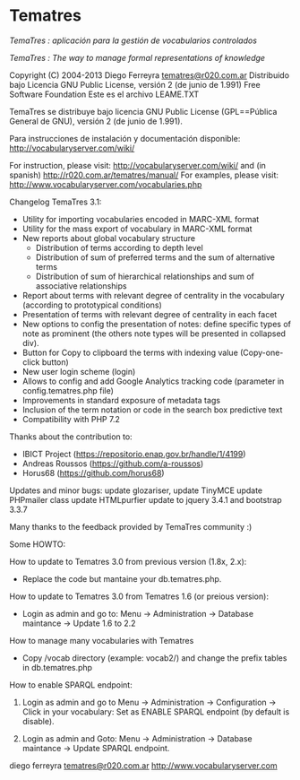# Tematres

*TemaTres : aplicación para la gestión de vocabularios controlados*

*TemaTres : The way to manage formal representations of knowledge*

Copyright (C) 2004-2013 Diego Ferreyra tematres@r020.com.ar
Distribuido bajo Licencia GNU Public License, versión 2 (de junio de 1.991) Free Software Foundation
Este es el archivo LEAME.TXT

TemaTres se distribuye bajo licencia GNU Public License (GPL==Pública General de GNU), versión 2 (de junio de 1.991).

Para instrucciones de instalación y documentación disponible: http://vocabularyserver.com/wiki/

For instruction, please visit: http://vocabularyserver.com/wiki/ and (in spanish) http://r020.com.ar/tematres/manual/
For examples, please visit: http://www.vocabularyserver.com/vocabularies.php

Changelog TemaTres 3.1:
- Utility for importing vocabularies encoded in MARC-XML format
- Utility for the mass export of vocabulary in MARC-XML format
- New reports about global vocabulary structure
	- Distribution of terms according to depth level
	- Distribution of sum of preferred terms and the sum of alternative terms
	- Distribution of sum of hierarchical relationships and sum of associative relationships
- Report about terms with relevant degree of centrality in the vocabulary (according to prototypical conditions)
- Presentation of terms with relevant degree of centrality in each facet
- New options to config the presentation of notes: define specific types of note as prominent (the others note types will be presented in collapsed div). 
- Button for Copy to clipboard the terms with indexing value (Copy-one-click button)
- New user login scheme (login)
- Allows to config and add Google Analytics tracking code (parameter in config.tematres.php file)
- Improvements in standard exposure of metadata tags
- Inclusion of the term notation or code in the search box predictive text
- Compatibility with PHP 7.2

Thanks about the contribution to:
-  IBICT Project (https://repositorio.enap.gov.br/handle/1/4199) 
- Andreas Roussos (https://github.com/a-roussos)
- Horus68 (https://github.com/horus68)


Updates and minor bugs:
    update glozariser, 
    update TinyMCE
    update PHPmailer class
    update HTMLpurfier
    update to jquery 3.4.1 and bootstrap 3.3.7
    
    

Many thanks to the feedback provided by TemaTres community :)

Some HOWTO:

How to update to Tematres 3.0 from previous version (1.8x, 2.x):
- Replace the code but mantaine your db.tematres.php.

How to update to Tematres 3.0 from Tematres 1.6 (or preious version):
- Login as admin and go to: Menu -> Administration -> Database maintance -> Update 1.6 to 2.2

How to manage many vocabularies with Tematres
- Copy /vocab directory (example: vocab2/) and change the prefix tables in db.tematres.php

How to enable SPARQL endpoint:
1) Login as admin and go to Menu -> Administration -> Configuration -> Click in your vocabulary: Set as ENABLE SPARQL endpoint (by default is disable).

2) Login as admin and Goto: Menu -> Administration -> Database maintance -> Update SPARQL endpoint.


diego ferreyra
tematres@r020.com.ar
http://www.vocabularyserver.com

